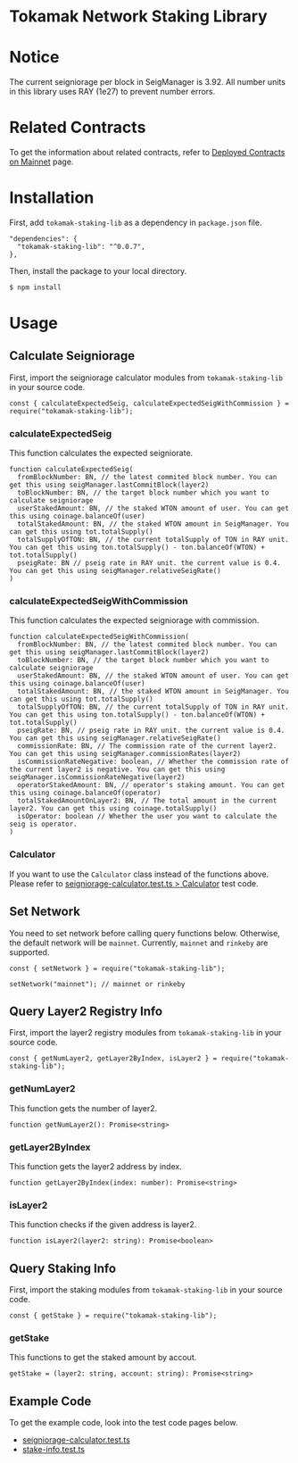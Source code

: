 # Tokamak Network Staking Library

# Notice
The current seigniorage per block in SeigManager is 3.92.
All number units in this library uses RAY (1e27) to prevent number errors.

# Related Contracts
To get the information about related contracts, refer to [Deployed Contracts on Mainnet] page.

# Installation
First, add `tokamak-staking-lib` as a dependency in `package.json` file.
```
"dependencies": {
  "tokamak-staking-lib": "^0.0.7",
},
```

Then, install the package to your local directory.
```sh
$ npm install 
```

# Usage
## Calculate Seigniorage
First, import the seigniorage calculator modules from `tokamak-staking-lib` in your source code.
```
const { calculateExpectedSeig, calculateExpectedSeigWithCommission } = require("tokamak-staking-lib");
```

### calculateExpectedSeig
This function calculates the expected seigniorate.
```
function calculateExpectedSeig(
  fromBlockNumber: BN, // the latest commited block number. You can get this using seigManager.lastCommitBlock(layer2)
  toBlockNumber: BN, // the target block number which you want to calculate seigniorage
  userStakedAmount: BN, // the staked WTON amount of user. You can get this using coinage.balanceOf(user)
  totalStakedAmount: BN, // the staked WTON amount in SeigManager. You can get this using tot.totalSupply()
  totalSupplyOfTON: BN, // the current totalSupply of TON in RAY unit. You can get this using ton.totalSupply() - ton.balanceOf(WTON) + tot.totalSupply()
  pseigRate: BN // pseig rate in RAY unit. the current value is 0.4. You can get this using seigManager.relativeSeigRate()
)
```

### calculateExpectedSeigWithCommission
This function calculates the expected seigniorage with commission.
```
function calculateExpectedSeigWithCommission(
  fromBlockNumber: BN, // the latest commited block number. You can get this using seigManager.lastCommitBlock(layer2)
  toBlockNumber: BN, // the target block number which you want to calculate seigniorage
  userStakedAmount: BN, // the staked WTON amount of user. You can get this using coinage.balanceOf(user)
  totalStakedAmount: BN, // the staked WTON amount in SeigManager. You can get this using tot.totalSupply()
  totalSupplyOfTON: BN, // the current totalSupply of TON in RAY unit. You can get this using ton.totalSupply() - ton.balanceOf(WTON) + tot.totalSupply()
  pseigRate: BN, // pseig rate in RAY unit. the current value is 0.4. You can get this using seigManager.relativeSeigRate()
  commissionRate: BN, // The commission rate of the current layer2. You can get this using seigManager.commissionRates(layer2)
  isCommissionRateNegative: boolean, // Whether the commission rate of the current layer2 is negative. You can get this using seigManager.isCommissionRateNegative(layer2)
  operatorStakedAmount: BN, // operator's staking amount. You can get this using coinage.balanceOf(operator)
  totalStakedAmountOnLayer2: BN, // The total amount in the current layer2. You can get this using coinage.totalSupply()
  isOperator: boolean // Whether the user you want to calculate the seig is operator.
)
```

### Calculator
If you want to use the `Calculator` class instead of the functions above. Please refer to [seigniorage-calculator.test.ts > Calculator] test code.

## Set Network
You need to set network before calling query functions below. Otherwise, the default network will be `mainnet`. Currently, `mainnet` and `rinkeby` are supported.
```
const { setNetwork } = require("tokamak-staking-lib");

setNetwork("mainnet"); // mainnet or rinkeby
```

## Query Layer2 Registry Info
First, import the layer2 registry modules from `tokamak-staking-lib` in your source code.
```
const { getNumLayer2, getLayer2ByIndex, isLayer2 } = require("tokamak-staking-lib");
```

### getNumLayer2
This function gets the number of layer2.
```
function getNumLayer2(): Promise<string>
```

### getLayer2ByIndex
This function gets the layer2 address by index.
```
function getLayer2ByIndex(index: number): Promise<string>
```

### isLayer2
This function checks if the given address is layer2.
```
function isLayer2(layer2: string): Promise<boolean>
```

## Query Staking Info
First, import the staking modules from `tokamak-staking-lib` in your source code.
```
const { getStake } = require("tokamak-staking-lib");
```

### getStake
This functions to get the staked amount by accout.
```
getStake = (layer2: string, account: string): Promise<string>
```

## Example Code
To get the example code, look into the test code pages below.
- [seigniorage-calculator.test.ts]
- [stake-info.test.ts]

[Deployed Contracts on Mainnet]: <https://github.com/Onther-Tech/plasma-evm-contracts#deployed-contracts-on-mainnet>
[seigniorage-calculator.test.ts]: <test/seigniorage-calculator.test.ts>
[seigniorage-calculator.test.ts > Calculator]: <test/seigniorage-calculator.test.ts#L56-L71>
[stake-info.test.ts]: <test/stake-info.test.ts>